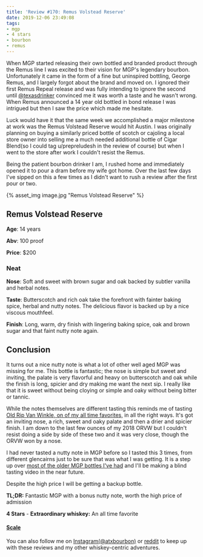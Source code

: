 ```yaml
---
title: 'Review #170: Remus Volstead Reserve'
date: 2019-12-06 23:49:08
tags:
- mgp
- 4 stars
- bourbon
- remus
---
```


When MGP started releasing their own bottled and branded product through the Remus line I was excited to their vision for MGP's legendary bourbon. Unfortunately it came in the form of a fine but uninspired bottling, George Remus, and I largely forgot about the brand and moved on. I ignored their first Remus Repeal release and was fully intending to ignore the second until [@texasdrinker](https://www.instagram.com/texasdrinker/) convinced me it was worth a taste and he wasn't wrong. When Remus announced a 14 year old bottled in bond release I was intrigued but then I saw the price which made me hesitate. 

Luck would have it that the same week we accomplished a major milestone at work was the Remus Volstead Reserve would hit Austin. I was originally planning on buying a similarly priced bottle of scotch or cajoling a local store owner into selling me a much needed additional bottle of Cigar Blend(so I could tag u/prepreludesh in the review of course) but when I went to the store after work I couldn't resist the Remus.

Being the patient bourbon drinker I am, I rushed home and immediately opened it to pour a dram before my wife got home. Over the last few days I've sipped on this a few times as I didn't want to rush a review after the first pour or two.

{% asset_img image.jpg "Remus Volstead Reserve" %}

## Remus Volstead Reserve
**Age**: 14 years

**Abv**: 100 proof

**Price**: $200

### Neat
**Nose**: Soft and sweet with brown sugar and oak backed by subtler vanilla and herbal notes.

**Taste**: Butterscotch and rich oak take the forefront with fainter baking spice, herbal and nutty notes. The delicious flavor is backed up by a nice viscous mouthfeel. 

**Finish**: Long, warm, dry finish with lingering baking spice, oak and brown sugar and that faint nutty note again.

## Conclusion
It turns out a nice nutty note is what a lot of other well aged MGP was missing for me. This bottle is fantastic; the nose is simple but sweet and inviting, the palate is very flavorful and heavy on butterscotch and oak while the finish is long, spicier and dry making me want the next sip. I really like that it is sweet without being cloying or simple and oaky without being bitter or tannic.

While the notes themselves are different tasting this reminds me of tasting [Old Rip Van Winkle, on of my all time favorites,](https://atxbourbon.com/2019/05/19/Review-114-Old-Rip-Van-Winkle-2018/) in all the right ways. It's got an inviting nose, a rich, sweet and oaky palate and then a drier and spicier finish. I am down to the last few ounces of my 2018 ORVW but I couldn't resist doing a side by side of these two and it was very close, though the ORVW won by a nose.

I had never tasted a nutty note in MGP before so I tasted this 3 times, from different glencairns just to be sure that was what I was getting. It is a step up over [most of the older MGP bottles I've had](https://atxbourbon.com/tags/mgp/) and I'll be making a blind tasting video in the near future.

Despite the high price I will be getting a backup bottle.

**TL;DR:** Fantastic MGP with a bonus nutty note, worth the high price of admission

**4 Stars** - **Extraordinary whiskey:** An all time favorite


#### [Scale](http://atxbourbon.com/Scale/)

You can also follow me on [Instagram(@atxbourbon)](https://www.instagram.com/atxbourbon/) or [reddit](https://www.reddit.com/r/atxbourbon/) to keep up with these reviews and my other whiskey-centric adventures.

